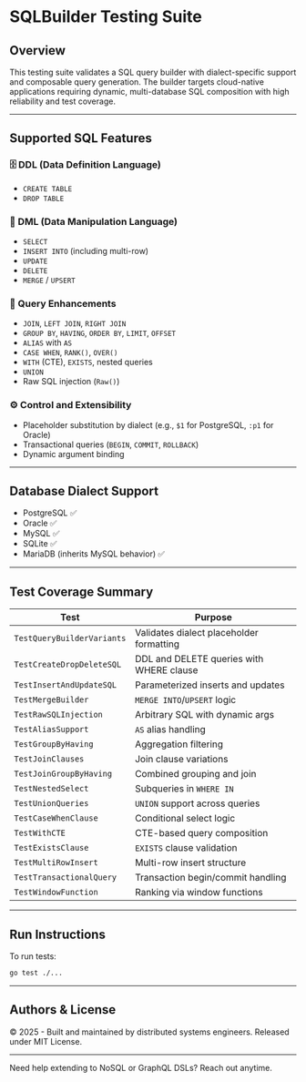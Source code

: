 # SQLBuilder Testing Suite

## Overview

This testing suite validates a SQL query builder with dialect-specific support and composable query generation. The builder targets cloud-native applications requiring dynamic, multi-database SQL composition with high reliability and test coverage.

---

## Supported SQL Features

### 🗄️ DDL (Data Definition Language)

* `CREATE TABLE`
* `DROP TABLE`

### 🔄 DML (Data Manipulation Language)

* `SELECT`
* `INSERT INTO` (including multi-row)
* `UPDATE`
* `DELETE`
* `MERGE` / `UPSERT`

### 🔎 Query Enhancements

* `JOIN`, `LEFT JOIN`, `RIGHT JOIN`
* `GROUP BY`, `HAVING`, `ORDER BY`, `LIMIT`, `OFFSET`
* `ALIAS` with `AS`
* `CASE WHEN`, `RANK()`, `OVER()`
* `WITH` (CTE), `EXISTS`, nested queries
* `UNION`
* Raw SQL injection (`Raw()`)

### ⚙️ Control and Extensibility

* Placeholder substitution by dialect (e.g., `$1` for PostgreSQL, `:p1` for Oracle)
* Transactional queries (`BEGIN`, `COMMIT`, `ROLLBACK`)
* Dynamic argument binding

---

## Database Dialect Support

* PostgreSQL ✅
* Oracle ✅
* MySQL ✅
* SQLite ✅
* MariaDB (inherits MySQL behavior) ✅

---

## Test Coverage Summary

| Test                       | Purpose                                  |
| -------------------------- | ---------------------------------------- |
| `TestQueryBuilderVariants` | Validates dialect placeholder formatting |
| `TestCreateDropDeleteSQL`  | DDL and DELETE queries with WHERE clause |
| `TestInsertAndUpdateSQL`   | Parameterized inserts and updates        |
| `TestMergeBuilder`         | `MERGE INTO`/`UPSERT` logic              |
| `TestRawSQLInjection`      | Arbitrary SQL with dynamic args          |
| `TestAliasSupport`         | `AS` alias handling                      |
| `TestGroupByHaving`        | Aggregation filtering                    |
| `TestJoinClauses`          | Join clause variations                   |
| `TestJoinGroupByHaving`    | Combined grouping and join               |
| `TestNestedSelect`         | Subqueries in `WHERE IN`                 |
| `TestUnionQueries`         | `UNION` support across queries           |
| `TestCaseWhenClause`       | Conditional select logic                 |
| `TestWithCTE`              | CTE-based query composition              |
| `TestExistsClause`         | `EXISTS` clause validation               |
| `TestMultiRowInsert`       | Multi-row insert structure               |
| `TestTransactionalQuery`   | Transaction begin/commit handling        |
| `TestWindowFunction`       | Ranking via window functions             |

---

## Run Instructions

To run tests:

```bash
go test ./...
```

---

## Authors & License

© 2025 - Built and maintained by distributed systems engineers. Released under MIT License.

---

Need help extending to NoSQL or GraphQL DSLs? Reach out anytime.
